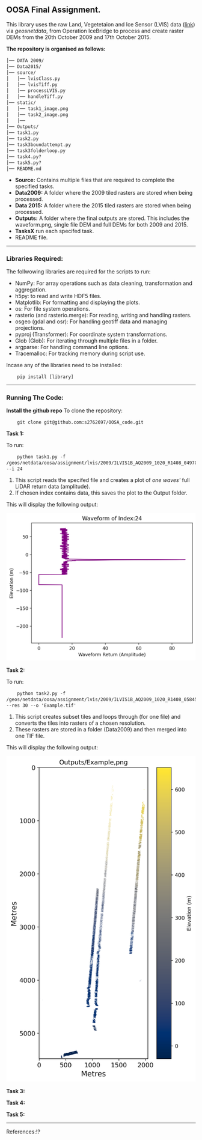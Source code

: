 ## OOSA Final Assignment.

This library uses the raw Land, Vegetetaion and Ice Sensor (LVIS) data ([link](https://lvis.gsfc.nasa.gov/Data/Data_Download.html)) via _geosnetdata_, from Operation IceBridge to process and create raster DEMs from the 20th October 2009 and 17th October 2015.

**The repository is organised as follows:**

```
│── DATA 2009/
│── Data2015/
│── source/
│   │── lvisClass.py
│   │── lvisTiff.py
│   │── processLVIS.py
│   │── handleTiff.py
│── static/
│   │── task1_image.png
│   │── task2_image.png
│   │── 
│── Outputs/
│── task1.py
│── task2.py
│── task3boundattempt.py
│── task3folderloop.py
│── task4.py?
│── task5.py?
│── README.md
```
-	**Source:** Contains multiple files that are required to complete the specified tasks.
-	**Data2009:** A folder where the 2009 tiled rasters are stored when being processed.
-	**Data 2015:** A folder where the 2015 tiled rasters are stored when being processed.
-	**Outputs:** A folder where the final outputs are stored. This includes the waveform.png, single file DEM and full DEMs for both 2009 and 2015.
-	**TasksX** run each specifed task.
-	README file.
-----
### Libraries Required: 
The follwowing libraries are required for the scripts to run:
-	NumPy: For array operations such as data cleaning, transformation and aggregation.
-	h5py: to read and write HDF5 files. 
-	Matplotlib: For formatting and displaying the plots.
-	os: For file system operations.
-	rasterio (and rasterio.merge): For reading, writing and handling rasters.
-	osgeo (gdal and osr): For handling geotiff data and managing projections.
-	pyproj (Transformer): For coordinate system transformations.
-	Glob (Glob): For iterating through multiple files in a folder.
-	argparse: For handling command line options.
-	Tracemalloc: For tracking memory during script use.

Incase any of the libraries need to be installed:
```
    pip install [library]
```
-----------
### Running The Code:
**Install the github repo**
To clone the repository:
```
    git clone git@github.com:s2762697/OOSA_code.git
```
**Task 1:**

To run:
```
    python task1.py -f /geos/netdata/oosa/assignment/lvis/2009/ILVIS1B_AQ2009_1020_R1408_049700.h5 --i 24
```  
1. This script reads the specifed file and creates a plot of _one waves'_ full LiDAR return data (amplitude). 
2. If chosen index contains data, this saves the plot to the Output folder.

This will display the following output:

![Alt text](static/task1_image.png)

**Task 2:**

To run:
```
    python task2.py -f /geos/netdata/oosa/assignment/lvis/2009/ILVIS1B_AQ2009_1020_R1408_058456.h5 --res 30 --o 'Example.tif'

```
1. This script creates subset tiles and loops through (for one file) and converts the tiles into rasters of a chosen resolution.
2. These rasters are stored in a folder (Data2009) and then merged into one TIF file.

This will display the following output:

![Alt text](static/task2_image.png)


**Task 3:**

**Task 4:**

**Task 5:**


----------------
References:!?

